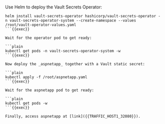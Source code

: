 
<br>

Use Helm to deploy the Vault Secrets Operator:

```plain
helm install vault-secrets-operator hashicorp/vault-secrets-operator -n vault-secrets-operator-system --create-namespace --values /root/vault-operator-values.yaml
```{{exec}}

Wait for the operator pod to get ready:

```plain
kubectl get pods -n vault-secrets-operator-system -w
```{{exec}}

Now deploy the _aspnetapp_ together with a Vault static secret:

```plain
kubectl apply -f /root/aspnetapp.yaml
```{{exec}}

Wait for the aspnetapp pod to get ready:

```plain
kubectl get pods -w
```{{exec}}

Finally, access aspnetapp at [link]({{TRAFFIC_HOST1_32080}}).
